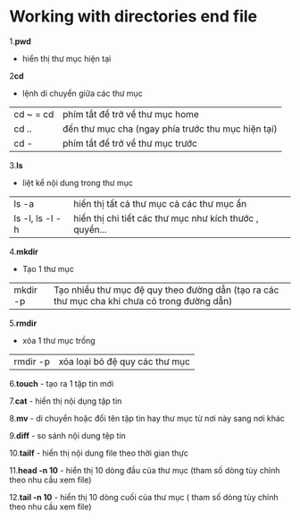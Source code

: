 # Working with directories end file 

1.**pwd**
-	hiển thị thư mục hiện tại 

2**cd**
-	lệnh di chuyển giữa các thư mục

|          |                                                   |
|:---------|:--------------------------------------------------|
|cd ~ = cd | phím tắt để trở về thư mục home                   |
|cd ..     | đến thư mục cha (ngay phía trước thu mục hiện tại)|
|cd -      | phím tắt để trở về thư mục trước                  |


3.**ls**	
-	liệt kể nội dung trong thư mục


|               |                                                         |
|:--------------|:--------------------------------------------------------|
|ls -a          | hiển thị tất cả thư mục cả các thư mục ẩn               |
|ls -l, ls -l -h| hiển thị chi tiết các thư mục như kích thước , quyền... |

4.**mkdir**
-	Tạo 1 thư mục


|           |           |
|:----------|:----------| 
|mkdir -p   | Tạo nhiều thư mục đệ quy theo đường dẫn (tạo ra các thư mục cha khi chưa có trong đường dẫn)|

5.**rmdir** 
-	xóa 1 thư mục trống

|             |                               |
|:------------|:------------------------------|
|rmdir -p     | xóa loại bỏ đệ quy các thư mục|

6.**touch**
	-	tạo ra 1 tập tin mới

7.**cat**
	-	hiển thị nội dụng tập tin 

8.**mv**
	-	di chuyển hoặc đổi tên tập tin hay thư mục từ nơi này sang nơi khác

9.**diff**
	-	so sánh nội dung tệp tin

10.**tailf**
	-	hiển thị nội dung file theo thời gian thực 

11.**head -n 10**
	-	hiển thị 10 dòng đầu của thư mục (tham số dòng tùy chỉnh theo nhu cầu xem file)

12.**tail -n 10**
	-	hiển thị 10 dòng cuối của thư mục ( tham số dòng tùy chỉnh theo nhu cầu xem file)
